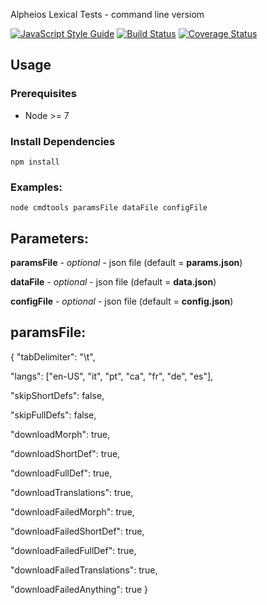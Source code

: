 Alpheios Lexical Tests - command line versiom

[![JavaScript Style Guide](https://img.shields.io/badge/code_style-standard-brightgreen.svg)](https://standardjs.com)
[![Build Status](https://travis-ci.org/alpheios-project/lexicon-client.svg?branch=master)](https://travis-ci.org/alpheios-project/lexicon-client)
[![Coverage Status](https://coveralls.io/repos/github/alpheios-project/lexicon-client/badge.svg?branch=master)](https://coveralls.io/github/alpheios-project/lexicon-client?branch=master)

## Usage

### Prerequisites

* Node >= 7

### Install Dependencies

```
npm install
```

### Examples:
```
node cmdtools paramsFile dataFile configFile
```

## Parameters:

**paramsFile** - *optional* - json file (default = **params.json**)

**dataFile** - *optional* - json file (default = **data.json**)

**configFile** - *optional* - json file (default = **config.json**)


## paramsFile:

{
  "tabDelimiter": "\t",

  "langs": ["en-US", "it", "pt", "ca", "fr", "de", "es"],

  "skipShortDefs": false,

  "skipFullDefs": false,

  "downloadMorph": true,

  "downloadShortDef": true,

  "downloadFullDef": true,

  "downloadTranslations": true,

  "downloadFailedMorph": true,

  "downloadFailedShortDef": true,

  "downloadFailedFullDef": true,

  "downloadFailedTranslations": true,
  
  "downloadFailedAnything": true
}

